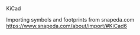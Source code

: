 KiCad

Importing symbols and footprints from snapeda.com
https://www.snapeda.com/about/import/#KiCad6
